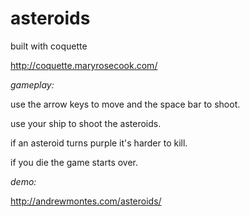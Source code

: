 asteroids
=========
built with coquette

http://coquette.maryrosecook.com/

*gameplay:*

use the arrow keys to move and the space bar to shoot.

use your ship to shoot the asteroids.

if an asteroid turns purple it's harder to kill.

if you die the game starts over.

*demo:*

http://andrewmontes.com/asteroids/
